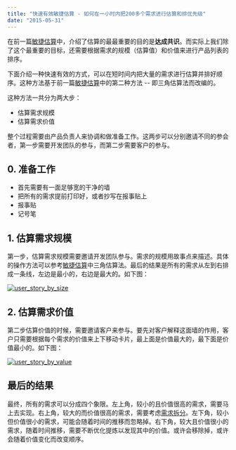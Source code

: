 ```yaml
---
title: "快速有效敏捷估算 - 如何在一小时内把200多个需求进行估算和排优先级"
date: "2015-05-31"
---
```


在前一篇[敏捷估算](https://bobjiang.com/2015/05/14/estimation_in_scrum/)中，介绍了估算的最最重要的目的是**达成共识**。而实际上我们除了这个最重要的目标，还需要根据需求的规模（估算值）和价值来进行产品列表的排序。

下面介绍一种快速有效的方式，可以在短时间内把大量的需求进行估算并排好顺序。这种方法基于前一篇[敏捷估算](https://bobjiang.com/2015/05/14/estimation_in_scrum/)中的第二种方法 -- 即三角估算法而改编的。

这种方法一共分为两大步：

- 估算需求规模
- 估算需求价值

整个过程需要由产品负责人来协调和做准备工作。这两步可以分别邀请不同的参会者，第一步需要开发团队的参与，而第二步需要客户的参与。

## 0\. 准备工作

- 首先需要有一面足够宽的干净的墙
- 把所有的需求提前打印好，或者抄写在报事贴上
- 报事贴
- 记号笔

## 1\. 估算需求规模

第一步，估算需求规模需要邀请开发团队参与。需求的规模用故事点来描述。具体的操作方法可以参考[敏捷估算](https://bobjiang.com/2015/05/14/estimation_in_scrum/)中三角估算法。最后的结果是所有的需求从左到右排成一条线，左边是最小的，右边是最大的。如下图：

[![user_story_by_size](/wp-content/uploads/2015/05/user_story_by_size.jpg)](/wp-content/uploads/2015/05/user_story_by_size.jpg)

## 2\. 估算需求价值

第二步估算价值的时候，需要邀请客户来参与。要先对客户解释这面墙的作用，客户只需要根据每个需求的价值来上下移动卡片，最上面是价值最大的，最下面是价值最小的。如下图：

[![user_story_by_value](/wp-content/uploads/2015/05/user_story_by_value.jpg)](/wp-content/uploads/2015/05/user_story_by_value.jpg)

## 最后的结果

最终，所有的需求可以分成四个象限。左上角，较小的且价值很高的需求，需要马上去实现。右上角，较大的而价值很高的需求，需要考虑[需求拆分](https://bobjiang.com/2015/01/10/how-to-split-user-story/)。左下角，较小但价值很小的需求，可能会随着时间的推移而忽略掉。右下角，较大且价值很小的需求，随着时间推移，需要不断优化提炼以发现其中的价值。或许会移除掉，或许会随着价值变化而改变顺序。
